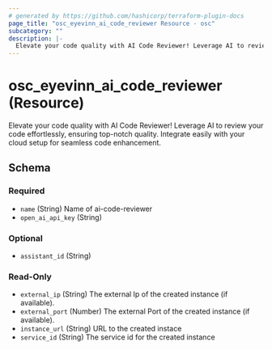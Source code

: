 ```yaml
---
# generated by https://github.com/hashicorp/terraform-plugin-docs
page_title: "osc_eyevinn_ai_code_reviewer Resource - osc"
subcategory: ""
description: |-
  Elevate your code quality with AI Code Reviewer! Leverage AI to review your code effortlessly, ensuring top-notch quality. Integrate easily with your cloud setup for seamless code enhancement.
---
```


# osc_eyevinn_ai_code_reviewer (Resource)

Elevate your code quality with AI Code Reviewer! Leverage AI to review your code effortlessly, ensuring top-notch quality. Integrate easily with your cloud setup for seamless code enhancement.



<!-- schema generated by tfplugindocs -->
## Schema

### Required

- `name` (String) Name of ai-code-reviewer
- `open_ai_api_key` (String)

### Optional

- `assistant_id` (String)

### Read-Only

- `external_ip` (String) The external Ip of the created instance (if available).
- `external_port` (Number) The external Port of the created instance (if available).
- `instance_url` (String) URL to the created instace
- `service_id` (String) The service id for the created instance
